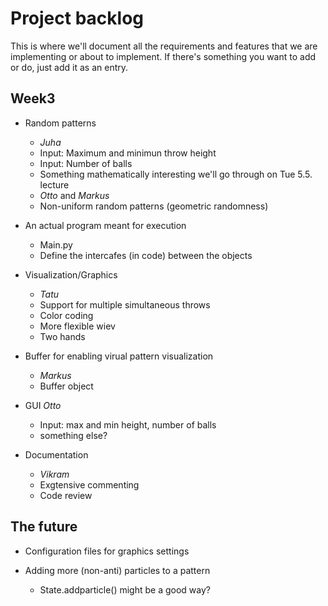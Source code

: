 Project backlog
===============

This is where we'll document all the requirements and features that we are implementing or about to implement. If there's something you want to add or do, just add it as an entry. 

Week3
-----

* Random patterns
    - *Juha*
    - Input: Maximum and minimun throw height
	- Input: Number of balls
	- Something mathematically interesting we'll go through on Tue 5.5. lecture
	- *Otto* and *Markus*
	- Non-uniform random patterns (geometric randomness)


* An actual program meant for execution
	- Main.py
	- Define the intercafes (in code) between the objects

* Visualization/Graphics
	- *Tatu*
	- Support for multiple simultaneous throws
	- Color coding
	- More flexible wiev
	- Two hands
	

* Buffer for enabling virual pattern visualization
	- *Markus*
	- Buffer object

* GUI *Otto*
	- Input: max and min height, number of balls
	- something else?

* Documentation
	- *Vikram*
	- Exgtensive commenting
	- Code review

The future
----------

* Configuration files for graphics settings

* Adding more (non-anti) particles to a pattern
	- State.addparticle() might be a good way?
